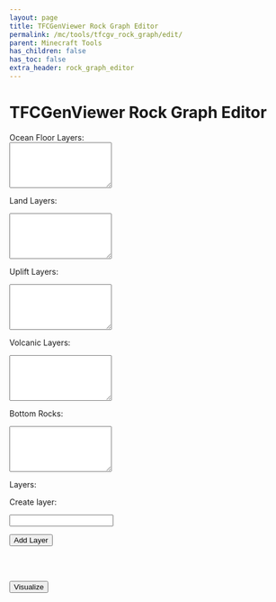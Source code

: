 ```yaml
---
layout: page
title: TFCGenViewer Rock Graph Editor
permalink: /mc/tools/tfcgv_rock_graph/edit/
parent: Minecraft Tools
has_children: false
has_toc: false
extra_header: rock_graph_editor
---
```


<body onload="populateFromQuery()"></body>

# TFCGenViewer Rock Graph Editor

<form id="all">
<label for="ocean">Ocean Floor Layers:</label><br>

<textarea id="ocean" name="ocean" rows="5" columns="20" class="visualize"></textarea><br>

<label for="land">Land Layers:</label><br>

<textarea id="land" name="land" rows="5" columns="20" class="visualize"></textarea><br>

<label for="uplift">Uplift Layers:</label><br>

<textarea id="uplift" name="uplift" rows="5" columns="20" class="visualize"></textarea><br>

<label for="volcanic">Volcanic Layers:</label><br>

<textarea id="volcanic" name="volcanic" rows="5" columns="20" class="visualize"></textarea><br>

<label for="bottom">Bottom Rocks:</label><br>

<textarea id="bottom" name="bottom" rows="5" columns="20" class="visualize"></textarea><br>

<label for="layers">Layers:</label><br>

<ul id="layers" name="layers" class="visualize"></ul>

<label for="add_layer">Create layer:</label><br>

<input id="add_layer" name="add_layer" type="text"><br>

<button type="button" onClick="addLayer()">Add Layer</button>

<br><br>

<button type="button" onClick="createGraph()">Visualize</button>

</form>
